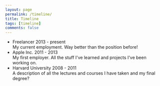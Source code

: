 ```yaml
---
layout: page
permalink: /timeline/
title: Timeline
tags: [timeline]
comments: false
---
```


<ul class="timeline">

<!-- Item 1 -->
<li>
	<div class="direction-r">
		<div class="flag-wrapper">
			<span class="flag">Freelancer</span>
			<span class="time-wrapper"><span class="time">2013 - present</span></span>
		</div>
		<div class="desc">My current employment. Way better than the position before!</div>
	</div>
</li>

<!-- Item 2 -->
<li>
	<div class="direction-l">
		<div class="flag-wrapper">
			<span class="flag">Apple Inc.</span>
			<span class="time-wrapper"><span class="time">2011 - 2013</span></span>
		</div>
		<div class="desc">My first employer. All the stuff I've learned and projects I've been working on.</div>
	</div>
</li>

<!-- Item 3 -->
<li>
	<div class="direction-r">
		<div class="flag-wrapper">
			<span class="flag">Harvard University</span>
			<span class="time-wrapper"><span class="time">2008 - 2011</span></span>
		</div>
		<div class="desc">A description of all the lectures and courses I have taken and my final degree?</div>
	</div>
</li>

</ul>
